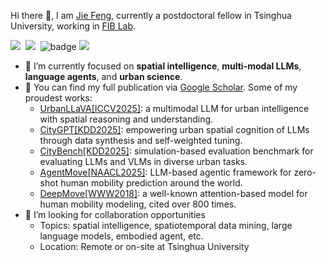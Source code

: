 Hi there 👋, I am [Jie Feng](https://vonfeng.github.io/), currently a postdoctoral fellow in Tsinghua University, working in [FIB Lab](https://github.com/tsinghua-fib-lab). 

<a href='https://vonfeng.github.io/'><img src='https://img.shields.io/badge/Home-Page-green' /></a>&nbsp;
<a href='https://scholar.google.com/citations?hl=en&user=uvLx-GAAAAAJ'><img src='https://img.shields.io/badge/Google-Scholar-blue' /></a>&nbsp;
![badge](https://img.shields.io/endpoint?url=https://gist.githubusercontent.com/vonfeng/23831578b7424235b195fc46caa8a70b/raw/test.json)
<img src='https://img.shields.io/github/followers/vonfeng?color=green&style=social' />

- 🔭 I’m currently focused on **spatial intelligence**, **multi-modal LLMs**, **language agents**, and **urban science**.
- 🌱 You can find my full publication via [Google Scholar](https://scholar.google.com/citations?hl=en&user=uvLx-GAAAAAJ). Some of my proudest works:
  - [UrbanLLaVA[ICCV2025]](https://github.com/tsinghua-fib-lab/UrbanLLaVA): a multimodal LLM for urban intelligence with spatial reasoning and understanding.
  - [CityGPT[KDD2025]](https://github.com/tsinghua-fib-lab/CityGPT): empowering urban spatial cognition of LLMs through data synthesis and self-weighted tuning.
  - [CityBench[KDD2025]](https://github.com/tsinghua-fib-lab/CityBench): simulation-based evaluation benchmark for evaluating LLMs and VLMs in diverse urban tasks.
  - [AgentMove[NAACL2025]](https://github.com/tsinghua-fib-lab/AgentMove): LLM-based agentic framework for zero-shot human mobility prediction around the world.
  - [DeepMove[WWW2018]](https://github.com/vonfeng/DeepMove): a well-known attention-based model for human mobility modeling, cited over 800 times.
- 💬 I’m looking for collaboration opportunities
  - Topics: spatial intelligence, spatiotemporal data mining, large language models, embodied agent, etc.
  - Location: Remote or on-site at Tsinghua University

<!--
**vonfeng/vonfeng** is a ✨ _special_ ✨ repository because its `README.md` (this file) appears on your GitHub profile.

Here are some ideas to get you started:

- 🔭 I’m currently working on ...
- 🌱 I’m currently learning ...
- 👯 I’m looking to collaborate on ...
- 🤔 I’m looking for help with ...
- 💬 Ask me about ...
- 📫 How to reach me: ...
- 😄 Pronouns: ...
- ⚡ Fun fact: ...
-->
